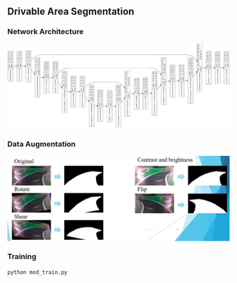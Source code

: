 ## Drivable Area Segmentation
### Network Architecture

![Picture1.png](../../picture/DA.png)

### Data Augmentation

![da.jpg](../../picture/data_aug.jpg)

### Training

```
python mod_train.py
```